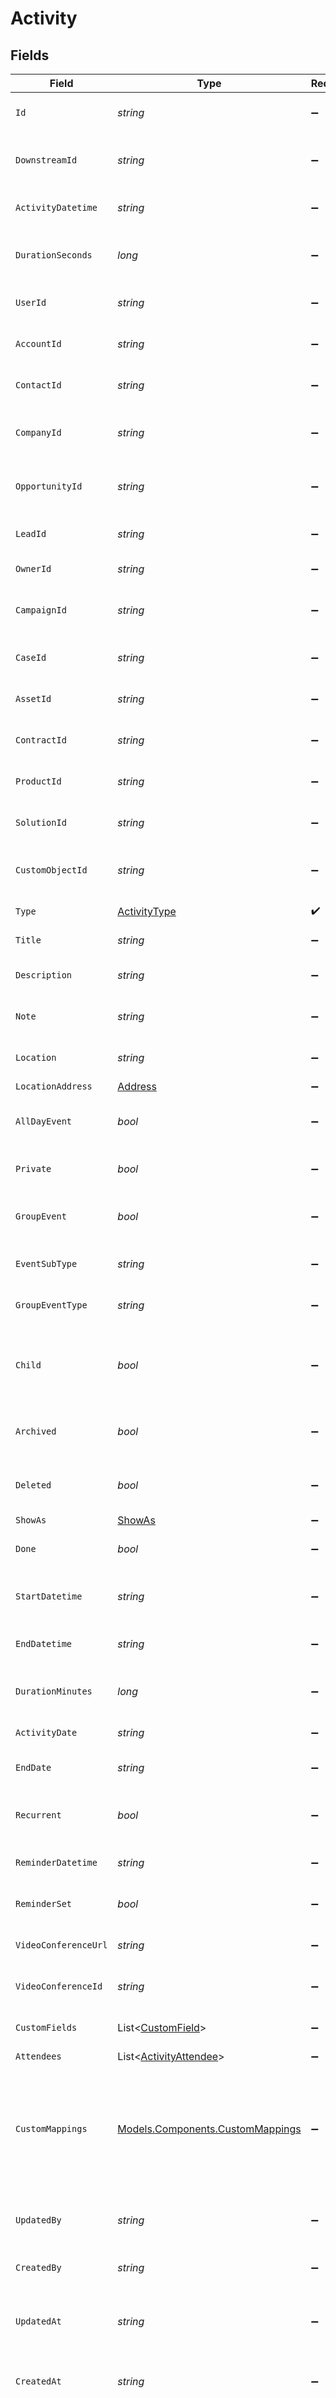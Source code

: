 # Activity


## Fields

| Field                                                                                                                                                   | Type                                                                                                                                                    | Required                                                                                                                                                | Description                                                                                                                                             | Example                                                                                                                                                 |
| ------------------------------------------------------------------------------------------------------------------------------------------------------- | ------------------------------------------------------------------------------------------------------------------------------------------------------- | ------------------------------------------------------------------------------------------------------------------------------------------------------- | ------------------------------------------------------------------------------------------------------------------------------------------------------- | ------------------------------------------------------------------------------------------------------------------------------------------------------- |
| `Id`                                                                                                                                                    | *string*                                                                                                                                                | :heavy_minus_sign:                                                                                                                                      | The unique identifier of the activity                                                                                                                   | 12345                                                                                                                                                   |
| `DownstreamId`                                                                                                                                          | *string*                                                                                                                                                | :heavy_minus_sign:                                                                                                                                      | The third-party API ID of original entity                                                                                                               | 12345                                                                                                                                                   |
| `ActivityDatetime`                                                                                                                                      | *string*                                                                                                                                                | :heavy_minus_sign:                                                                                                                                      | The date and time of the activity                                                                                                                       | 2021-05-01T12:00:00.000Z                                                                                                                                |
| `DurationSeconds`                                                                                                                                       | *long*                                                                                                                                                  | :heavy_minus_sign:                                                                                                                                      | The duration of the activity in seconds                                                                                                                 | 1800                                                                                                                                                    |
| `UserId`                                                                                                                                                | *string*                                                                                                                                                | :heavy_minus_sign:                                                                                                                                      | The user related to the activity                                                                                                                        | 12345                                                                                                                                                   |
| `AccountId`                                                                                                                                             | *string*                                                                                                                                                | :heavy_minus_sign:                                                                                                                                      | The account related to the activity                                                                                                                     | 12345                                                                                                                                                   |
| `ContactId`                                                                                                                                             | *string*                                                                                                                                                | :heavy_minus_sign:                                                                                                                                      | The contact related to the activity                                                                                                                     | 12345                                                                                                                                                   |
| `CompanyId`                                                                                                                                             | *string*                                                                                                                                                | :heavy_minus_sign:                                                                                                                                      | The company related to the activity                                                                                                                     | 12345                                                                                                                                                   |
| `OpportunityId`                                                                                                                                         | *string*                                                                                                                                                | :heavy_minus_sign:                                                                                                                                      | The opportunity related to the activity                                                                                                                 | 12345                                                                                                                                                   |
| `LeadId`                                                                                                                                                | *string*                                                                                                                                                | :heavy_minus_sign:                                                                                                                                      | The lead related to the activity                                                                                                                        | 12345                                                                                                                                                   |
| `OwnerId`                                                                                                                                               | *string*                                                                                                                                                | :heavy_minus_sign:                                                                                                                                      | The owner of the activity                                                                                                                               | 12345                                                                                                                                                   |
| `CampaignId`                                                                                                                                            | *string*                                                                                                                                                | :heavy_minus_sign:                                                                                                                                      | The campaign related to the activity                                                                                                                    | 12345                                                                                                                                                   |
| `CaseId`                                                                                                                                                | *string*                                                                                                                                                | :heavy_minus_sign:                                                                                                                                      | The case related to the activity                                                                                                                        | 12345                                                                                                                                                   |
| `AssetId`                                                                                                                                               | *string*                                                                                                                                                | :heavy_minus_sign:                                                                                                                                      | The asset related to the activity                                                                                                                       | 12345                                                                                                                                                   |
| `ContractId`                                                                                                                                            | *string*                                                                                                                                                | :heavy_minus_sign:                                                                                                                                      | The contract related to the activity                                                                                                                    | 12345                                                                                                                                                   |
| `ProductId`                                                                                                                                             | *string*                                                                                                                                                | :heavy_minus_sign:                                                                                                                                      | The product related to the activity                                                                                                                     | 12345                                                                                                                                                   |
| `SolutionId`                                                                                                                                            | *string*                                                                                                                                                | :heavy_minus_sign:                                                                                                                                      | The solution related to the activity                                                                                                                    | 12345                                                                                                                                                   |
| `CustomObjectId`                                                                                                                                        | *string*                                                                                                                                                | :heavy_minus_sign:                                                                                                                                      | The custom object related to the activity                                                                                                               | 12345                                                                                                                                                   |
| `Type`                                                                                                                                                  | [ActivityType](../../Models/Components/ActivityType.md)                                                                                                 | :heavy_check_mark:                                                                                                                                      | The type of the activity                                                                                                                                | meeting                                                                                                                                                 |
| `Title`                                                                                                                                                 | *string*                                                                                                                                                | :heavy_minus_sign:                                                                                                                                      | The title of the activity                                                                                                                               | Meeting                                                                                                                                                 |
| `Description`                                                                                                                                           | *string*                                                                                                                                                | :heavy_minus_sign:                                                                                                                                      | A description of the activity                                                                                                                           | More info about the meeting                                                                                                                             |
| `Note`                                                                                                                                                  | *string*                                                                                                                                                | :heavy_minus_sign:                                                                                                                                      | An internal note about the activity                                                                                                                     | An internal note about the meeting                                                                                                                      |
| `Location`                                                                                                                                              | *string*                                                                                                                                                | :heavy_minus_sign:                                                                                                                                      | The location of the activity                                                                                                                            | Space                                                                                                                                                   |
| `LocationAddress`                                                                                                                                       | [Address](../../Models/Components/Address.md)                                                                                                           | :heavy_minus_sign:                                                                                                                                      | N/A                                                                                                                                                     |                                                                                                                                                         |
| `AllDayEvent`                                                                                                                                           | *bool*                                                                                                                                                  | :heavy_minus_sign:                                                                                                                                      | Whether the Activity is an all day event or not                                                                                                         | false                                                                                                                                                   |
| `Private`                                                                                                                                               | *bool*                                                                                                                                                  | :heavy_minus_sign:                                                                                                                                      | Whether the Activity is private or not                                                                                                                  | true                                                                                                                                                    |
| `GroupEvent`                                                                                                                                            | *bool*                                                                                                                                                  | :heavy_minus_sign:                                                                                                                                      | Whether the Activity is a group event or not                                                                                                            | true                                                                                                                                                    |
| `EventSubType`                                                                                                                                          | *string*                                                                                                                                                | :heavy_minus_sign:                                                                                                                                      | The sub type of the group event                                                                                                                         | debrief                                                                                                                                                 |
| `GroupEventType`                                                                                                                                        | *string*                                                                                                                                                | :heavy_minus_sign:                                                                                                                                      | The type of the group event                                                                                                                             | Proposed                                                                                                                                                |
| `Child`                                                                                                                                                 | *bool*                                                                                                                                                  | :heavy_minus_sign:                                                                                                                                      | Whether the activity is a child of another activity or not                                                                                              | false                                                                                                                                                   |
| `Archived`                                                                                                                                              | *bool*                                                                                                                                                  | :heavy_minus_sign:                                                                                                                                      | Whether the activity is archived or not                                                                                                                 | false                                                                                                                                                   |
| `Deleted`                                                                                                                                               | *bool*                                                                                                                                                  | :heavy_minus_sign:                                                                                                                                      | Whether the activity is deleted or not                                                                                                                  | false                                                                                                                                                   |
| `ShowAs`                                                                                                                                                | [ShowAs](../../Models/Components/ShowAs.md)                                                                                                             | :heavy_minus_sign:                                                                                                                                      | N/A                                                                                                                                                     | busy                                                                                                                                                    |
| `Done`                                                                                                                                                  | *bool*                                                                                                                                                  | :heavy_minus_sign:                                                                                                                                      | Whether the Activity is done or not                                                                                                                     | false                                                                                                                                                   |
| `StartDatetime`                                                                                                                                         | *string*                                                                                                                                                | :heavy_minus_sign:                                                                                                                                      | The start date and time of the activity                                                                                                                 | 2021-05-01T12:00:00.000Z                                                                                                                                |
| `EndDatetime`                                                                                                                                           | *string*                                                                                                                                                | :heavy_minus_sign:                                                                                                                                      | The end date and time of the activity                                                                                                                   | 2021-05-01T12:30:00.000Z                                                                                                                                |
| `DurationMinutes`                                                                                                                                       | *long*                                                                                                                                                  | :heavy_minus_sign:                                                                                                                                      | The duration of the activity in minutes                                                                                                                 | 30                                                                                                                                                      |
| `ActivityDate`                                                                                                                                          | *string*                                                                                                                                                | :heavy_minus_sign:                                                                                                                                      | The date of the activity                                                                                                                                | 2021-05-01                                                                                                                                              |
| `EndDate`                                                                                                                                               | *string*                                                                                                                                                | :heavy_minus_sign:                                                                                                                                      | The end date of the activity                                                                                                                            | 2021-05-01                                                                                                                                              |
| `Recurrent`                                                                                                                                             | *bool*                                                                                                                                                  | :heavy_minus_sign:                                                                                                                                      | Whether the activity is recurrent or not                                                                                                                | false                                                                                                                                                   |
| `ReminderDatetime`                                                                                                                                      | *string*                                                                                                                                                | :heavy_minus_sign:                                                                                                                                      | The date and time of the reminder                                                                                                                       | 2021-05-01T17:00:00.000Z                                                                                                                                |
| `ReminderSet`                                                                                                                                           | *bool*                                                                                                                                                  | :heavy_minus_sign:                                                                                                                                      | Whether the reminder is set or not                                                                                                                      | false                                                                                                                                                   |
| `VideoConferenceUrl`                                                                                                                                    | *string*                                                                                                                                                | :heavy_minus_sign:                                                                                                                                      | The URL of the video conference                                                                                                                         | https://us02web.zoom.us/j/88120759396                                                                                                                   |
| `VideoConferenceId`                                                                                                                                     | *string*                                                                                                                                                | :heavy_minus_sign:                                                                                                                                      | The ID of the video conference                                                                                                                          | zoom:88120759396                                                                                                                                        |
| `CustomFields`                                                                                                                                          | List<[CustomField](../../Models/Components/CustomField.md)>                                                                                             | :heavy_minus_sign:                                                                                                                                      | Custom fields of the activity                                                                                                                           |                                                                                                                                                         |
| `Attendees`                                                                                                                                             | List<[ActivityAttendee](../../Models/Components/ActivityAttendee.md)>                                                                                   | :heavy_minus_sign:                                                                                                                                      | N/A                                                                                                                                                     |                                                                                                                                                         |
| `CustomMappings`                                                                                                                                        | [Models.Components.CustomMappings](../../Models/Components/CustomMappings.md)                                                                           | :heavy_minus_sign:                                                                                                                                      | When custom mappings are configured on the resource, the result is included here.                                                                       |                                                                                                                                                         |
| `UpdatedBy`                                                                                                                                             | *string*                                                                                                                                                | :heavy_minus_sign:                                                                                                                                      | The user who last updated the activity                                                                                                                  | 12345                                                                                                                                                   |
| `CreatedBy`                                                                                                                                             | *string*                                                                                                                                                | :heavy_minus_sign:                                                                                                                                      | The user who created the activity                                                                                                                       | 12345                                                                                                                                                   |
| `UpdatedAt`                                                                                                                                             | *string*                                                                                                                                                | :heavy_minus_sign:                                                                                                                                      | The date and time when the activity was last updated                                                                                                    | 2020-09-30T07:43:32.000Z                                                                                                                                |
| `CreatedAt`                                                                                                                                             | *string*                                                                                                                                                | :heavy_minus_sign:                                                                                                                                      | The date and time when the activity was created                                                                                                         | 2020-09-30T07:43:32.000Z                                                                                                                                |
| `PassThrough`                                                                                                                                           | List<[PassThroughBody](../../Models/Components/PassThroughBody.md)>                                                                                     | :heavy_minus_sign:                                                                                                                                      | The pass_through property allows passing service-specific, custom data or structured modifications in request body when creating or updating resources. |                                                                                                                                                         |